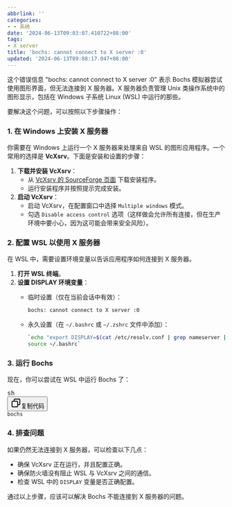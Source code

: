 ```yaml
---
abbrlink: ''
categories:
- - 系统
date: '2024-06-13T09:03:07.410722+08:00'
tags:
- X server
title: 'bochs: cannot connect to X server :0'
updated: '2024-06-13T09:08:17.047+08:00'
---
```

这个错误信息 "bochs: cannot connect to X server :0" 表示 Bochs 模拟器尝试使用图形界面，但无法连接到 X 服务器。X 服务器负责管理 Unix 类操作系统中的图形显示，包括在 Windows 子系统 Linux (WSL) 中运行的那些。

<!-- more -->

要解决这个问题，可以按照以下步骤操作：

### 1. 在 Windows 上安装 X 服务器

你需要在 Windows 上运行一个 X 服务器来处理来自 WSL 的图形应用程序。一个常用的选择是 **VcXsrv**。下面是安装和设置的步骤：

1. **下载并安装 VcXsrv**：
   * 从 [VcXsrv 的 SourceForge 页面]() 下载安装程序。
   * 运行安装程序并按照提示完成安装。
2. **启动 VcXsrv**：
   * 启动 VcXsrv，在配置窗口中选择 `Multiple windows` 模式。
   * 勾选 `Disable access control` 选项（这样做会允许所有连接，但在生产环境中要小心，因为这可能会带来安全风险）。

### 2. 配置 WSL 以使用 X 服务器

在 WSL 中，需要设置环境变量以告诉应用程序如何连接到 X 服务器。

1. **打开 WSL 终端**。
2. **设置 DISPLAY 环境变量**：
   * 临时设置（仅在当前会话中有效）：

     ```bash
     bochs: cannot connect to X server :0
     ```
   * 永久设置（在 `~/.bashrc` 或 `~/.zshrc` 文件中添加）：

     ```bash
     `echo "export DISPLAY=$(cat /etc/resolv.conf | grep nameserver | awk '{print $2}'):0.0" >> ~/.bashrc
     source ~/.bashrc`
     ```

### 3. 运行 Bochs

现在，你可以尝试在 WSL 中运行 Bochs 了：

<pre><div class="dark bg-gray-950 rounded-md border-[0.5px] border-token-border-medium"><div class="flex items-center relative text-token-text-secondary bg-token-main-surface-secondary px-4 py-2 text-xs font-sans justify-between rounded-t-md"><span>sh</span><div class="flex items-center"><span class="" data-state="closed"><button class="flex gap-1 items-center"><svg xmlns="http://www.w3.org/2000/svg" width="24" height="24" fill="none" viewBox="0 0 24 24" class="icon-sm"><path fill="currentColor" fill-rule="evenodd" d="M7 5a3 3 0 0 1 3-3h9a3 3 0 0 1 3 3v9a3 3 0 0 1-3 3h-2v2a3 3 0 0 1-3 3H5a3 3 0 0 1-3-3v-9a3 3 0 0 1 3-3h2zm2 2h5a3 3 0 0 1 3 3v5h2a1 1 0 0 0 1-1V5a1 1 0 0 0-1-1h-9a1 1 0 0 0-1 1zM5 9a1 1 0 0 0-1 1v9a1 1 0 0 0 1 1h9a1 1 0 0 0 1-1v-9a1 1 0 0 0-1-1z" clip-rule="evenodd"></path></svg>复制代码</button></span></div></div><div class="overflow-y-auto p-4" dir="ltr"><code class="!whitespace-pre hljs language-sh">bochs
</code></div></div></pre>

### 4. 排查问题

如果仍然无法连接到 X 服务器，可以检查以下几点：

* 确保 VcXsrv 正在运行，并且配置正确。
* 确保防火墙没有阻止 WSL 与 VcXsrv 之间的通信。
* 检查 WSL 中的 `DISPLAY` 变量是否正确配置。

通过以上步骤，应该可以解决 Bochs 不能连接到 X 服务器的问题。
